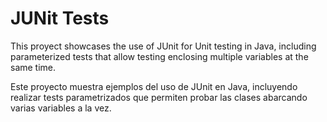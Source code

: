 # JUNit Tests
This proyect showcases the use of JUnit for Unit testing in Java, including parameterized tests that allow testing enclosing multiple variables at the same time.

Este proyecto muestra ejemplos del uso de JUnit en Java, incluyendo realizar tests parametrizados que permiten probar las clases abarcando varias variables a la vez.

